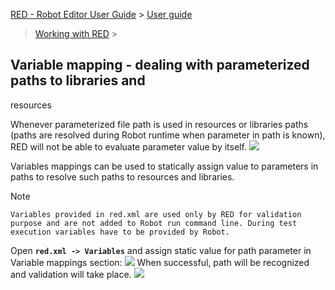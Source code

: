 [RED - Robot Editor User Guide](..\\..\\) > [User guide](..\\user_guide.md)
> [Working with RED](..\\working_with_RED.md) >

## Variable mapping - dealing with parameterized paths to libraries and
resources

Whenever parameterized file path is used in resources or libraries paths
(paths are resolved during Robot runtime when parameter in path is known), RED
will not be able to evaluate parameter value by itself.
![](images/variable_mapping_5.png)

Variables mappings can be used to statically assign value to parameters in
paths to resolve such paths to resources and libraries.

Note

    Variables provided in red.xml are used only by RED for validation purpose and are not added to Robot run command line. During test execution variables have to be provided by Robot.

Open **`red.xml -> Variables`** and assign static value for path parameter in
Variable mappings section: ![](images/variable_mapping_6.gif) When successful,
path will be recognized and validation will take place.
![](images/variable_mapping_7.png)

